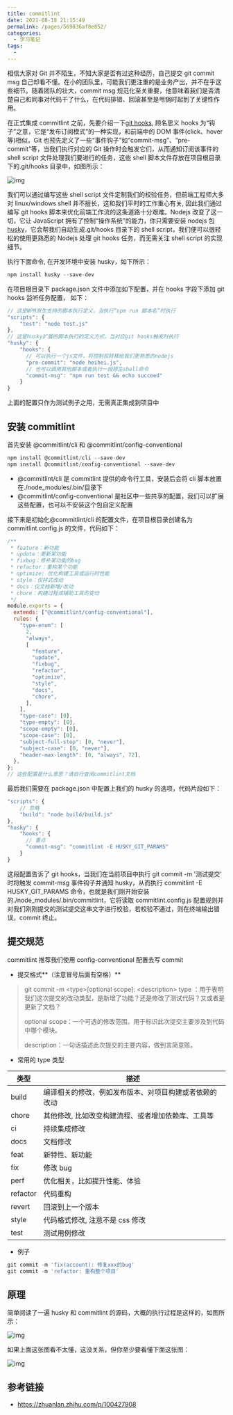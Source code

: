 ```yaml
---
title: commitlint
date: 2021-08-18 21:15:49
permalink: /pages/569036af8e852/
categories:
  - 学习笔记
tags:
  -
---
```


相信大家对 Git 并不陌生，不知大家是否有过这种经历，自己提交 git commit msg 自己却看不懂。在小的团队里，可能我们更注重的是业务产出，并不在乎这些细节。随着团队的壮大，commit msg 规范化至关重要，他意味着我们是否清楚自己和同事对代码干了什么，在代码排错、回滚甚至是甩锅时起到了关键性作用。

<!-- more -->

在正式集成 commitlint 之前，先要介绍一下[git hooks](https://git-scm.com/book/zh/v2/%E8%87%AA%E5%AE%9A%E4%B9%89-Git-Git-%E9%92%A9%E5%AD%90), 顾名思义 hooks 为“钩子”之意，它是“发布订阅模式”的一种实现，和前端中的 DOM 事件(click、hover 等)相似，Git 也预先定义了一些“事件钩子”如“commit-msg”、“pre-commit”等，当我们执行对应的 Git 操作时会触发它们，从而通知订阅该事件的 shell script 文件处理我们要进行的任务，这些 shell 脚本文件存放在项目根目录下的.git/hooks 目录中，如图所示：

![img](https://gcore.jsdelivr.net/gh/wu529778790/image/blog/20210818212201.png)

我们可以通过编写这些 shell script 文件定制我们的校验任务，但前端工程师大多对 linux/windows shell 并不擅长，这和我们平时的工作重心有关, 因此我们通过编写 git hooks 脚本来优化前端工作流的这条道路十分艰难。Nodejs 改变了这一切，它让 JavaScript 拥有了控制“操作系统”的能力，你只需要安装 nodejs 包[husky](https://www.npmjs.com/package/husky)，它会帮我们自动生成.git/hooks 目录下的 shell script，我们便可以很轻松的使用更熟悉的 Nodejs 处理 git hooks 任务，而无需关注 shell script 的实现细节。

执行下面命令, 在开发环境中安装 husky，如下所示：

```js
npm install husky --save-dev
```

在项目根目录下 package.json 文件中添加如下配置，并在 hooks 字段下添加 git hooks 监听任务配置， 如下：

```js
// 这是NPM原生支持的脚本执行定义，当执行“npm run 脚本名”时执行
"scripts": {
    "test": "node test.js"
},
// 这是husky扩展的脚本执行的定义方式，当对应git hooks触发时执行
"husky": {
    "hooks": {
      // 可以执行一个js文件，将控制权转移给我们更熟悉的nodejs
      "pre-commit": "node heihei.js",
      // 也可以调用其他脚本或者执行一段原生shell命令
      "commit-msg": "npm run test && echo succeed"
    }
}
```

上面的配置只作为测试例子之用，无需真正集成到项目中

## 安装 commitlint

首先安装 @commitlint/cli 和 @commitlint/config-conventional

```js
npm install @commitlint/cli --save-dev
npm install @commitlint/config-conventional --save-dev
```

- @commitlint/cli 是 commitlint 提供的命令行工具，安装后会将 cli 脚本放置在./node_modules/.bin/目录下
- @commitlint/config-conventional 是社区中一些共享的配置，我们可以扩展这些配置，也可以不安装这个包自定义配置

接下来是初始化@commitlint/cli 的配置文件，在项目根目录创建名为 commitlint.config.js 的文件，代码如下：

```js
/**
 * feature：新功能
 * update：更新某功能
 * fixbug：修补某功能的bug
 * refactor：重构某个功能
 * optimize: 优化构建工具或运行时性能
 * style：仅样式改动
 * docs：仅文档新增/改动
 * chore：构建过程或辅助工具的变动
 */
module.exports = {
  extends: ["@commitlint/config-conventional"],
  rules: {
    "type-enum": [
      2,
      "always",
      [
        "feature",
        "update",
        "fixbug",
        "refactor",
        "optimize",
        "style",
        "docs",
        "chore",
      ],
    ],
    "type-case": [0],
    "type-empty": [0],
    "scope-empty": [0],
    "scope-case": [0],
    "subject-full-stop": [0, "never"],
    "subject-case": [0, "never"],
    "header-max-length": [0, "always", 72],
  },
};
// 这些配置是什么意思？请自行查阅commitlint文档
```

最后我们需要在 package.json 中配置上我们的 husky 的选项，代码片段如下：

```js
"scripts": {
    // 忽略
    "build": "node build/build.js"
},
"husky": {
    "hooks": {
      // 重点
      "commit-msg": "commitlint -E HUSKY_GIT_PARAMS"
    }
}
```

这段配置告诉了 git hooks，当我们在当前项目中执行 git commit -m '测试提交' 时将触发 commit-msg 事件钩子并通知 husky，从而执行 commitlint -E HUSKY_GIT_PARAMS 命令，也就是我们刚开始安装的./node_modules/.bin/commitlint，它将读取 commitlint.config.js 配置规则并对我们刚刚提交的测试提交这串文字进行校验，若校验不通过，则在终端输出错误，commit 终止。

## 提交规范

commitlint 推荐我们使用 config-conventional 配置去写 commit

- 提交格式**（注意冒号后面有空格）**

> git commit -m \<type>\[optional scope\]: \<description>
> type ：用于表明我们这次提交的改动类型，是新增了功能？还是修改了测试代码？又或者是更新了文档？
>
> optional scope：一个可选的修改范围。用于标识此次提交主要涉及到代码中哪个模块。
>
> description：一句话描述此次提交的主要内容，做到言简意赅。

- 常用的 type 类型

| 类型     | 描述                                                   |
| -------- | ------------------------------------------------------ |
| build    | 编译相关的修改，例如发布版本、对项目构建或者依赖的改动 |
| chore    | 其他修改, 比如改变构建流程、或者增加依赖库、工具等     |
| ci       | 持续集成修改                                           |
| docs     | 文档修改                                               |
| feat     | 新特性、新功能                                         |
| fix      | 修改 bug                                               |
| perf     | 优化相关，比如提升性能、体验                           |
| refactor | 代码重构                                               |
| revert   | 回滚到上一个版本                                       |
| style    | 代码格式修改, 注意不是 css 修改                        |
| test     | 测试用例修改                                           |

- 例子

```js
git commit -m 'fix(account): 修复xxx的bug'
git commit -m 'refactor: 重构整个项目'
```

## 原理

简单阅读了一遍 husky 和 commitlint 的源码，大概的执行过程是这样的，如图所示：

![img](https://gcore.jsdelivr.net/gh/wu529778790/image/blog/20210818213947.png)

如果上面这张图看不太懂，这没关系，但你至少要看懂下面这张图：

![img](https://gcore.jsdelivr.net/gh/wu529778790/image/blog/20210818214116.png)

## 参考链接

- <https://zhuanlan.zhihu.com/p/100427908>
